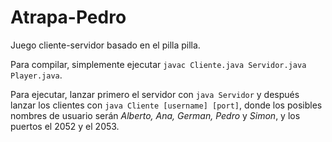 # Atrapa-Pedro
Juego cliente-servidor basado en el pilla pilla.

Para compilar, simplemente ejecutar `javac Cliente.java Servidor.java Player.java`.

Para ejecutar, lanzar primero el servidor con `java Servidor` y después lanzar los clientes con `java Cliente [username] [port]`, donde los posibles nombres de usuario serán *Alberto, Ana, German, Pedro* y *Simon*, y los puertos el 2052 y el 2053.

